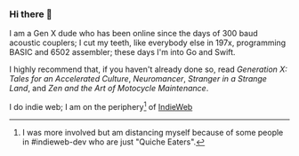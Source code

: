 ### Hi there 👋

I am a Gen X dude who has been online since the days of 300 baud acoustic couplers; I cut my teeth, like everybody else in 197x, programming BASIC and 6502 assembler; these days I'm into Go and Swift.

I highly recommend that, if you haven't already done so, read _Generation X: Tales for an Accelerated Culture_, _Neuromancer_, _Stranger in a Strange Land_, and _Zen and the Art of Motocycle Maintenance_.

I do indie web; I am on the periphery[^indieweb-snooze] of [IndieWeb](https://indieweb.org) 

[^indieweb-snooze]: I was more involved but am distancing myself because of some people in #indieweb-dev who are just "Quiche Eaters"[^quiche-eaters].
[^quiche-eaters]: this is an oblique reference to the fact that there's a lot of pushback, double-standards, and hypocracy happening despite everyone saying they're against such things.

<!--
**omz13/omz13** is a ✨ _special_ ✨ repository because its `README.md` (this file) appears on your GitHub profile.

Here are some ideas to get you started:

- 🔭 I’m currently working on ...
- 🌱 I’m currently learning ...
- 👯 I’m looking to collaborate on ...
- 🤔 I’m looking for help with ...
- 💬 Ask me about ...
- 📫 How to reach me: ...
- 😄 Pronouns: ...
- ⚡ Fun fact: ...
-->
